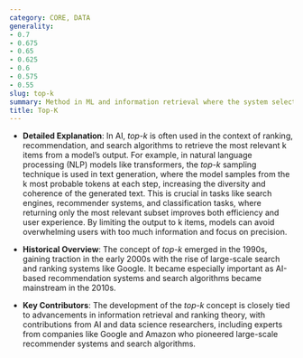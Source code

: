 ```yaml
---
category: CORE, DATA
generality:
- 0.7
- 0.675
- 0.65
- 0.625
- 0.6
- 0.575
- 0.55
slug: top-k
summary: Method in ML and information retrieval where the system selects the k most relevant or highest-scoring items from a larger set of predictions or results.
title: Top-K
---
```


- **Detailed Explanation**: In AI, _top-k_ is often used in the context of ranking, recommendation, and search algorithms to retrieve the most relevant k items from a model’s output. For example, in natural language processing (NLP) models like transformers, the _top-k_ sampling technique is used in text generation, where the model samples from the k most probable tokens at each step, increasing the diversity and coherence of the generated text. This is crucial in tasks like search engines, recommender systems, and classification tasks, where returning only the most relevant subset improves both efficiency and user experience. By limiting the output to k items, models can avoid overwhelming users with too much information and focus on precision.
    
- **Historical Overview**: The concept of _top-k_ emerged in the 1990s, gaining traction in the early 2000s with the rise of large-scale search and ranking systems like Google. It became especially important as AI-based recommendation systems and search algorithms became mainstream in the 2010s.
    
- **Key Contributors**: The development of the _top-k_ concept is closely tied to advancements in information retrieval and ranking theory, with contributions from AI and data science researchers, including experts from companies like Google and Amazon who pioneered large-scale recommender systems and search algorithms.